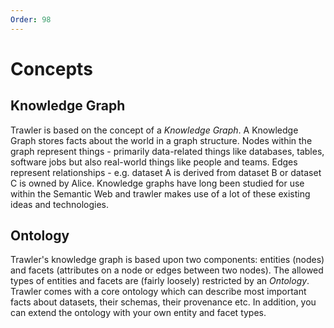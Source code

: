 ```yaml
---
Order: 98
---
```

# Concepts
## Knowledge Graph
Trawler is based on the concept of a *Knowledge Graph*. A Knowledge Graph stores
facts about the world in a graph structure. Nodes within the graph represent
things - primarily data-related things like databases, tables, software jobs but
also real-world things like people and teams. Edges represent relationships -
e.g. dataset A is derived from dataset B or dataset C is owned by Alice.
Knowledge graphs have long been studied for use within the Semantic Web and
trawler makes use of a lot of these existing ideas and technologies.

## Ontology
Trawler's knowledge graph is based upon two components: entities (nodes) and
facets (attributes on a node or edges between two nodes). The allowed types of
entities and facets are (fairly loosely) restricted by an *Ontology*. Trawler
comes with a core ontology which can describe most important facts about
datasets, their schemas, their provenance etc. In addition, you can extend the
ontology with your own entity and facet types.

